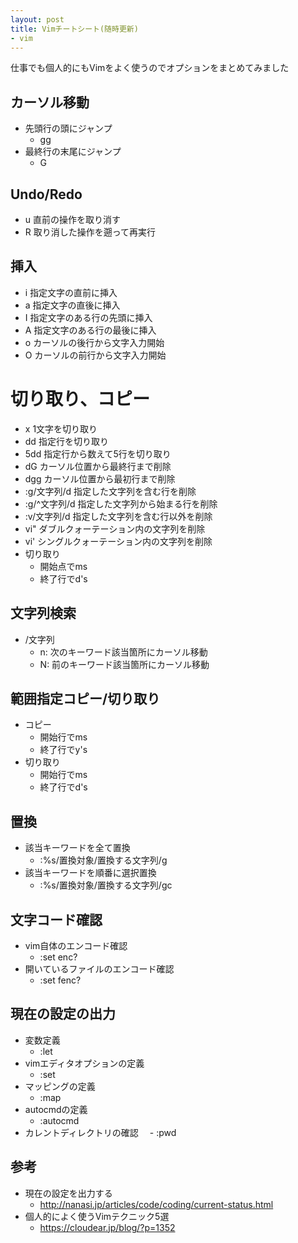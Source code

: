 ```yaml
---
layout: post
title: Vimチートシート(随時更新)
- vim
---
```

仕事でも個人的にもVimをよく使うのでオプションをまとめてみました
<!-- more -->

## カーソル移動
- 先頭行の頭にジャンプ
  - gg
- 最終行の末尾にジャンプ
  - G

## Undo/Redo
- u  直前の操作を取り消す
- R  取り消した操作を遡って再実行

## 挿入
- i  指定文字の直前に挿入
- a  指定文字の直後に挿入
- I  指定文字のある行の先頭に挿入
- A  指定文字のある行の最後に挿入
- o  カーソルの後行から文字入力開始
- O  カーソルの前行から文字入力開始

# 切り取り、コピー
- x   1文字を切り取り
- dd 	指定行を切り取り
- 5dd	指定行から数えて5行を切り取り
- dG  カーソル位置から最終行まで削除
- dgg カーソル位置から最初行まで削除
- :g/文字列/d 指定した文字列を含む行を削除
- :g/^文字列/d 指定した文字列から始まる行を削除
- :v/文字列/d 指定した文字列を含む行以外を削除
- vi"  ダブルクォーテーション内の文字列を削除
- vi'  シングルクォーテーション内の文字列を削除
- 切り取り
  - 開始点でms
  - 終了行でd's

## 文字列検索
- /文字列
  - n: 次のキーワード該当箇所にカーソル移動
  - N: 前のキーワード該当箇所にカーソル移動

## 範囲指定コピー/切り取り
- コピー
  - 開始行でms
  - 終了行でy's
- 切り取り
  - 開始行でms
  - 終了行でd's

## 置換
- 該当キーワードを全て置換
  - :%s/置換対象/置換する文字列/g
- 該当キーワードを順番に選択置換
  - :%s/置換対象/置換する文字列/gc

## 文字コード確認
- vim自体のエンコード確認
  - :set enc?
- 開いているファイルのエンコード確認
  - :set fenc?

## 現在の設定の出力
- 変数定義
  - :let
- vimエディタオプションの定義
  - :set
- マッピングの定義
  - :map
- autocmdの定義
  - :autocmd
- カレントディレクトリの確認
　- :pwd


## 参考
- 現在の設定を出力する
  - http://nanasi.jp/articles/code/coding/current-status.html
- 個人的によく使うVimテクニック5選
  - https://cloudear.jp/blog/?p=1352
